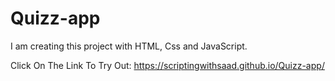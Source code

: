 # Quizz-app
I am creating this project with HTML, Css and JavaScript.


Click On The Link To Try Out:
https://scriptingwithsaad.github.io/Quizz-app/
